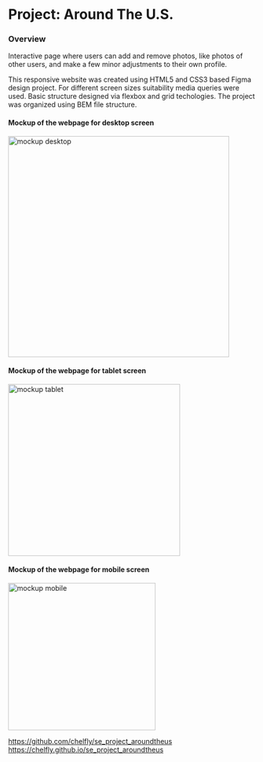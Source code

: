 # Project: Around The U.S.

### Overview

Interactive page where users can add and remove photos, like photos of other users, and make a few minor adjustments to their own profile.

This responsive website was created using HTML5 and CSS3 based Figma design project. For different screen sizes suitability media queries were used. Basic structure designed via flexbox and grid techologies. The project was organized using BEM file structure.

#### Mockup of the webpage for desktop screen

<img width="450" alt="mockup desktop" src="https://user-images.githubusercontent.com/77574028/222929342-c2dd21d2-9e16-444a-8d2f-36e1c4473951.png">

#### Mockup of the webpage for tablet screen

<img width="350" alt="mockup tablet" src="https://user-images.githubusercontent.com/77574028/222929372-e16fd2d0-cf50-42ec-b701-9eece9b21c67.png">

#### Mockup of the webpage for mobile screen

<img width="300" alt="mockup mobile" src="https://user-images.githubusercontent.com/77574028/222929378-f562592f-0c32-4b5c-b8d6-5122d2e353c7.png">

https://github.com/chelfly/se_project_aroundtheus
https://chelfly.github.io/se_project_aroundtheus

